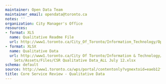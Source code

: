 ```yaml
---
maintainer: Open Data Team
maintainer_email: opendata@toronto.ca
notes: ''
organization: City Manager's Office
resources:
- format: XLS
  name: Qualitative Readme File
  url: http://www1.toronto.ca/City_Of_Toronto/Information_Technology/Open_Data/Data_Sets/Assets/Files/Core_Services_Review_-_Qualitative_Data_Readme_File.xls
- format: XLSX
  name: Qualitative Data
  url: http://www1.toronto.ca/City Of Toronto/Information & Technology/Open Data/Data
    Sets/Assets/Files/CSR Qualitative Data_ALL July 12.xlsx
schema: default
source: http://www1.toronto.ca/wps/portal/contentonly?vgnextoid=eaeb12f464151310VgnVCM1000003dd60f89RCRD&vgnextchannel=1a66e03bb8d1e310VgnVCM10000071d60f89RCRD
title: Core Service Review - Qualitative Data
---
```

